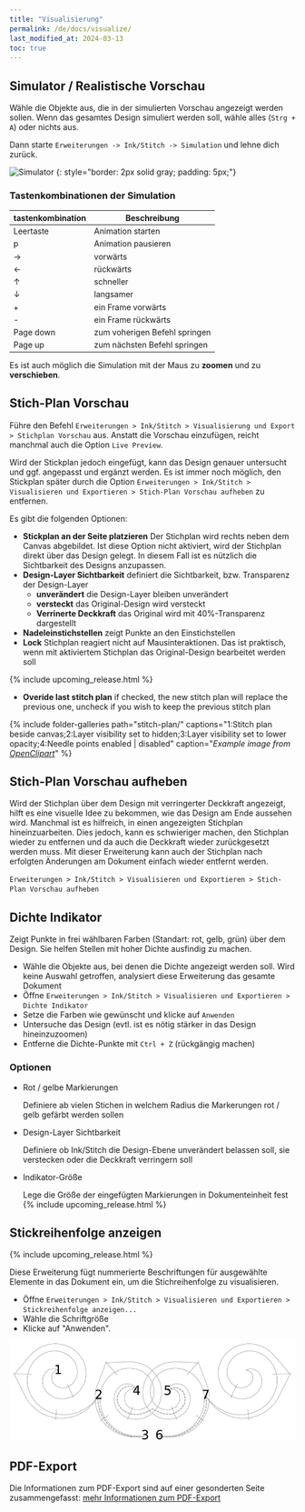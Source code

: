```yaml
---
title: "Visualisierung"
permalink: /de/docs/visualize/
last_modified_at: 2024-03-13
toc: true
---
```

## Simulator / Realistische Vorschau

Wähle die Objekte aus, die in der simulierten Vorschau angezeigt werden sollen. Wenn das gesamtes Design simuliert werden soll, wähle alles (`Strg + A`) oder nichts aus.

Dann starte `Erweiterungen -> Ink/Stitch -> Simulation` und lehne dich zurück.

![Simulator](/assets/images/docs/en/simulator.jpg)
{: style="border: 2px solid gray; padding: 5px;"}

### Tastenkombinationen der Simulation

tastenkombination | Beschreibung
-------- | --------
<key>Leertaste</key> | Animation starten
<key>p</key> | Animation pausieren
<key>→</key> | vorwärts
<key>←</key> | rückwärts
<key>↑</key> | schneller
<key>↓</key> | langsamer
<key>+</key> | ein Frame vorwärts
<key>-</key> | ein Frame rückwärts
<key>Page down</key> | zum voherigen Befehl springen
<key>Page up</key> | zum nächsten Befehl springen

Es ist auch möglich die Simulation mit der Maus zu **zoomen** und zu **verschieben**.

## Stich-Plan Vorschau

Führe den Befehl `Erweiterungen > Ink/Stitch > Visualisierung und Export > Stichplan Vorschau` aus.
Anstatt die Vorschau einzufügen, reicht manchmal auch die Option `Live Preview`.

Wird der Stickplan jedoch eingefügt, kann das Design genauer untersucht und ggf. angepasst und ergänzt werden. Es ist immer noch möglich, den Stickplan später durch die Option `Erweiterungen > Ink/Stitch > Visualisieren und Exportieren > Stich-Plan Vorschau aufheben` zu entfernen.

Es gibt die folgenden Optionen:

* **Stickplan an der Seite platzieren** Der Stichplan wird rechts neben dem Canvas abgebildet. Ist diese Option nicht aktiviert, wird der Stichplan direkt über das Design gelegt. In diesem Fall ist es nützlich die Sichtbarkeit des Designs anzupassen.
* **Design-Layer Sichtbarkeit** definiert die Sichtbarkeit, bzw. Transparenz der Design-Layer
  * **unverändert** die Design-Layer bleiben unverändert
  * **versteckt** das Original-Design wird versteckt
  * **Verrinerte Deckkraft** das Original wird mit 40%-Transparenz dargestellt
* **Nadeleinstichstellen** zeigt Punkte an den Einstichstellen
* **Lock** Stichplan reagiert nicht auf Mausinteraktionen. Das ist praktisch, wenn mit aktiviertem Stichplan das Original-Design bearbeitet werden soll

{% include upcoming_release.html %}
* **Overide last stitch plan** if checked,  the new stitch plan will replace the previous one, uncheck if you wish to keep the previous stitch plan
  
{% include folder-galleries path="stitch-plan/" captions="1:Stitch plan beside canvas;2:Layer visibility set to hidden;3:Layer visibility set to lower opacity;4:Needle points enabled | disabled" caption="<i>Example image from [OpenClipart](https://openclipart.org/detail/334596)</i>" %}

## Stich-Plan Vorschau aufheben

Wird der Stichplan über dem Design mit verringerter Deckkraft angezeigt, hilft es eine visuelle Idee zu bekommen, wie das Design am Ende aussehen wird. Manchmal ist es hilfreich, in einen angezeigten Stichplan hineinzuarbeiten. Dies jedoch, kann es schwieriger machen, den Stichplan wieder zu entfernen und da auch die Deckkraft wieder zurückgesetzt werden muss. Mit dieser Erweiterung kann auch der Stichplan nach erfolgten Änderungen am Dokument einfach wieder entfernt werden.

`Erweiterungen > Ink/Stitch > Visualisieren und Exportieren > Stich-Plan Vorschau aufheben`

## Dichte Indikator

Zeigt Punkte in frei wählbaren Farben (Standart: rot, gelb, grün) über dem Design. Sie helfen Stellen mit hoher Dichte ausfindig zu machen.

* Wähle die Objekte aus, bei denen die Dichte angezeigt werden soll. Wird keine Auswahl getroffen, analysiert diese Erweiterung das gesamte Dokument
* Öffne `Erweiterungen > Ink/Stitch > Visualisieren und Exportieren > Dichte Indikator`
* Setze die Farben wie gewünscht und klicke auf `Anwenden`
* Untersuche das Design (evtl. ist es nötig stärker in das Design hineinzuzoomen)
* Entferne die Dichte-Punkte mit `Ctrl + Z` (rückgängig machen)

### Optionen

* Rot / gelbe Markierungen

  Definiere ab vielen Stichen in welchem Radius die Markerungen rot / gelb gefärbt werden sollen
* Design-Layer Sichtbarkeit

  Definiere ob Ink/Stitch die Design-Ebene unverändert belassen soll, sie verstecken oder die Deckkraft verringern soll
* Indikator-Größe

  Lege die Größe der eingefügten Markierungen in Dokumenteinheit fest
  {% include upcoming_release.html %}

## Stickreihenfolge anzeigen

{% include upcoming_release.html %}

Diese Erweiterung fügt nummerierte Beschriftungen für ausgewählte Elemente in das Dokument ein, um die Stichreihenfolge zu visualisieren.

* Öffne `Erweiterungen > Ink/Stitch > Visualisieren und Exportieren > Stickreihenfolge anzeigen...`
* Wähle die Schriftgröße
* Klicke auf "Anwenden".

![Display stacking order](/assets/images/docs/stacking_order.png)

## PDF-Export

Die Informationen zum PDF-Export sind auf einer gesonderten Seite zusammengefasst: [mehr Informationen zum PDF-Export](/de/docs/print-pdf)
